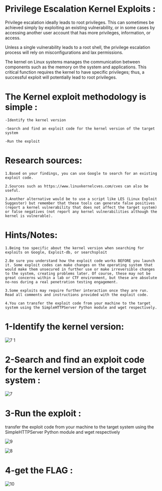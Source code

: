  # Privilege Escalation Kernel Exploits :

Privilege escalation ideally leads to root privileges. This can sometimes be achieved simply by exploiting an existing vulnerability, or in some cases by accessing another user account that has more privileges, information, or access.


Unless a single vulnerability leads to a root shell, the privilege escalation process will rely on misconfigurations and lax permissions.


The kernel on Linux systems manages the communication between components such as the memory on the system and applications. This critical function requires the kernel to have specific privileges; thus, a successful exploit will potentially lead to root privileges.


# The Kernel exploit methodology is simple :

	-Identify the kernel version

	-Search and find an exploit code for the kernel version of the target system

	-Run the exploit

# Research sources:

	1.Based on your findings, you can use Google to search for an existing exploit code.

	2.Sources such as https://www.linuxkernelcves.com/cves can also be useful.

	3.Another alternative would be to use a script like LES (Linux Exploit Suggester) but remember that these tools can generate false positives (report a kernel vulnerability that does not affect the target system) or false negatives (not report any kernel vulnerabilities although the kernel is vulnerable).


# Hints/Notes:

	1.Being too specific about the kernel version when searching for exploits on Google, Exploit-db, or searchsploit

	2.Be sure you understand how the exploit code works BEFORE you launch it. Some exploit codes can make changes on the operating system that would make them unsecured in further use or make irreversible changes to the system, creating problems later. Of course, these may not be great concerns within a lab or CTF environment, but these are absolute no-nos during a real penetration testing engagement.

	3.Some exploits may require further interaction once they are run. Read all comments and instructions provided with the exploit code.

	4.You can transfer the exploit code from your machine to the target system using the SimpleHTTPServer Python module and wget respectively.


# 1-Identify the kernel version: 

![7 1](https://user-images.githubusercontent.com/94765997/162598912-cf715ec8-c1a9-4e84-a147-818dd35bfe53.png)

# 2-Search and find an exploit code for the kernel version of the target system :

![7](https://user-images.githubusercontent.com/94765997/162598926-0ef16082-5d0e-4af8-b213-5818ec71a222.png)


# 3-Run the exploit : 
	 
transfer the exploit code from your machine to the target system using the SimpleHTTPServer Python module and wget respectively

![9](https://user-images.githubusercontent.com/94765997/162598946-620b02c4-edde-4d1c-a8fe-2cd22efefab3.png)

![8](https://user-images.githubusercontent.com/94765997/162598953-f648a894-8afe-4e23-80d6-b419da935b44.png)



# 4-get the FLAG :

![10](https://user-images.githubusercontent.com/94765997/162598957-442e9fde-1016-4e13-b295-cb9bb681ce85.png)


